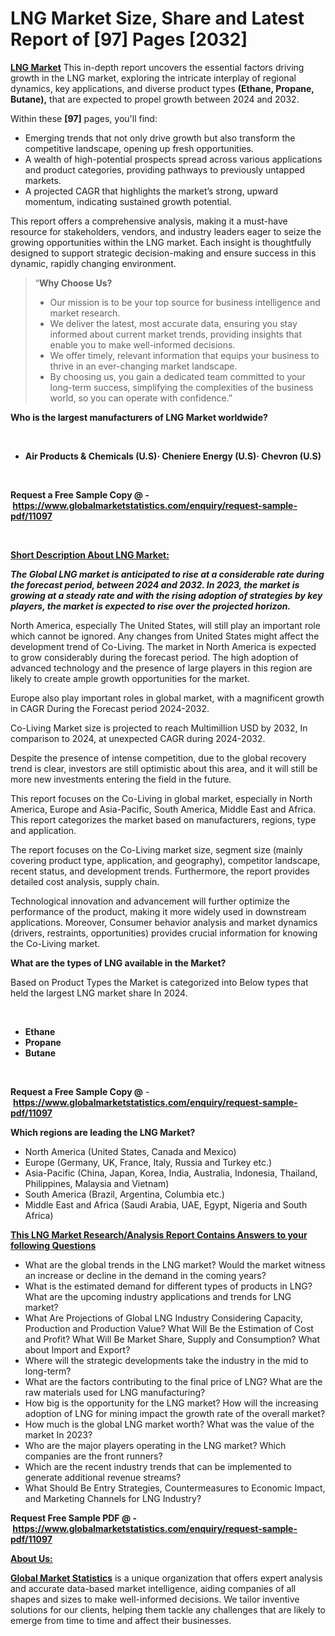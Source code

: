 <h1>LNG Market Size, Share and Latest Report of [97] Pages [2032]</h1>
<p><a href="https://www.globalmarketstatistics.com/market-reports/lng-market-11097"><strong>LNG Market</strong></a> This in-depth report uncovers the essential factors driving growth in the LNG market, exploring the intricate interplay of regional dynamics, key applications, and diverse product types <strong>(Ethane, Propane, Butane),</strong> that are expected to propel growth between 2024 and 2032.</p>
<p>Within these <strong>[97]</strong> pages, you'll find:</p>
<ul>
<li>Emerging trends that not only drive growth but also transform the competitive landscape, opening up fresh opportunities.</li>
<li>A wealth of high-potential prospects spread across various applications and product categories, providing pathways to previously untapped markets.</li>
<li>A projected CAGR that highlights the market&rsquo;s strong, upward momentum, indicating sustained growth potential.</li>
</ul>
<p>This report offers a comprehensive analysis, making it a must-have resource for stakeholders, vendors, and industry leaders eager to seize the growing opportunities within the LNG market. Each insight is thoughtfully designed to support strategic decision-making and ensure success in this dynamic, rapidly changing environment.</p>
<blockquote class="">
<p>&ldquo;<strong>Why Choose Us? </strong></p>
<ul>
<li>Our mission is to be your top source for business intelligence and market research.</li>
<li>We deliver the latest, most accurate data, ensuring you stay informed about current market trends, providing insights that enable you to make well-informed decisions.</li>
<li>We offer timely, relevant information that equips your business to thrive in an ever-changing market landscape.</li>
<li>By choosing us, you gain a dedicated team committed to your long-term success, simplifying the complexities of the business world, so you can operate with confidence.&rdquo;</li>
</ul>
</blockquote>
<p><strong>Who is the largest manufacturers of LNG Market worldwide?</strong></p>
<p>&nbsp;</p>
<ul>
<li><strong>Air Products &amp; Chemicals (U.S)&middot; Cheniere Energy (U.S)&middot; Chevron (U.S)</strong></li>
</ul>
<p>&nbsp;</p>
<p><strong>Request a Free Sample Copy @ -&nbsp;</strong><a href="https://www.globalmarketstatistics.com/enquiry/request-sample-pdf/11097"><strong>https://www.globalmarketstatistics.com/enquiry/request-sample-pdf/11097</strong></a></p>
<p>&nbsp;</p>
<p><strong><u>Short Description About LNG Market:</u></strong></p>
<p><strong><em>The Global LNG market is anticipated to rise at a considerable rate during the forecast period, between 2024 and 2032. In 2023, the market is growing at a steady rate and with the rising adoption of strategies by key players, the market is expected to rise over the projected horizon.</em></strong></p>
<p>North America, especially The United States, will still play an important role which cannot be ignored. Any changes from United States might affect the development trend of Co-Living. The market in North America is expected to grow considerably during the forecast period. The high adoption of advanced technology and the presence of large players in this region are likely to create ample growth opportunities for the market.</p>
<p>Europe also play important roles in global market, with a magnificent growth in CAGR During the Forecast period 2024-2032.</p>
<p>Co-Living Market size is projected to reach Multimillion USD by 2032, In comparison to 2024, at unexpected CAGR during 2024-2032.</p>
<p>Despite the presence of intense competition, due to the global recovery trend is clear, investors are still optimistic about this area, and it will still be more new investments entering the field in the future.</p>
<p>This report focuses on the Co-Living in global market, especially in North America, Europe and Asia-Pacific, South America, Middle East and Africa. This report categorizes the market based on manufacturers, regions, type and application.</p>
<p>The report focuses on the Co-Living market size, segment size (mainly covering product type, application, and geography), competitor landscape, recent status, and development trends. Furthermore, the report provides detailed cost analysis, supply chain.</p>
<p>Technological innovation and advancement will further optimize the performance of the product, making it more widely used in downstream applications. Moreover, Consumer behavior analysis and market dynamics (drivers, restraints, opportunities) provides crucial information for knowing the Co-Living market.</p>
<p><strong>What are the types of LNG available in the Market?</strong></p>
<p>Based on Product Types the Market is categorized into Below types that held the largest LNG market share In 2024.</p>
<p>&nbsp;</p>
<ul>
<li><strong>Ethane</strong></li>
<li><strong>Propane</strong></li>
<li><strong>Butane</strong></li>
</ul>
<p>&nbsp;</p>
<p><strong>Request a Free Sample Copy @</strong>&nbsp;-&nbsp;<a href="https://www.globalmarketstatistics.com/enquiry/request-sample-pdf/11097"><strong>https://www.globalmarketstatistics.com/enquiry/request-sample-pdf/11097</strong></a></p>
<p><strong>Which regions are leading the LNG Market?</strong></p>
<ul>
<li>North America (United States, Canada and Mexico)</li>
<li>Europe (Germany, UK, France, Italy, Russia and Turkey etc.)</li>
<li>Asia-Pacific (China, Japan, Korea, India, Australia, Indonesia, Thailand, Philippines, Malaysia and Vietnam)</li>
<li>South America (Brazil, Argentina, Columbia etc.)</li>
<li>Middle East and Africa (Saudi Arabia, UAE, Egypt, Nigeria and South Africa)</li>
</ul>
<p><strong><u>This LNG Market Research/Analysis Report Contains Answers to your following Questions</u></strong></p>
<ul>
<li>What are the global trends in the LNG market? Would the market witness an increase or decline in the demand in the coming years?</li>
<li>What is the estimated demand for different types of products in LNG? What are the upcoming industry applications and trends for LNG market?</li>
<li>What Are Projections of Global LNG Industry Considering Capacity, Production and Production Value? What Will Be the Estimation of Cost and Profit? What Will Be Market Share, Supply and Consumption? What about Import and Export?</li>
<li>Where will the strategic developments take the industry in the mid to long-term?</li>
<li>What are the factors contributing to the final price of LNG? What are the raw materials used for LNG manufacturing?</li>
<li>How big is the opportunity for the LNG market? How will the increasing adoption of LNG for mining impact the growth rate of the overall market?</li>
<li>How much is the global LNG market worth? What was the value of the market In 2023?</li>
<li>Who are the major players operating in the LNG market? Which companies are the front runners?</li>
<li>Which are the recent industry trends that can be implemented to generate additional revenue streams?</li>
<li>What Should Be Entry Strategies, Countermeasures to Economic Impact, and Marketing Channels for LNG Industry?</li>
</ul>
<p><strong>Request Free Sample PDF @ -&nbsp;</strong><a href="https://www.globalmarketstatistics.com/enquiry/request-sample-pdf/11097"><strong>https://www.globalmarketstatistics.com/enquiry/request-sample-pdf/11097</strong></a></p>
<p><strong><u>About Us:</u></strong></p>
<p><a href="https://www.globalmarketstatistics.com/"><strong>Global Market Statistics</strong></a>&nbsp;is a unique organization that offers expert analysis and accurate data-based market intelligence, aiding companies of all shapes and sizes to make well-informed decisions. We tailor inventive solutions for our clients, helping them tackle any challenges that are likely to emerge from time to time and affect their businesses.</p>